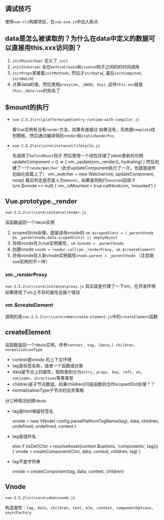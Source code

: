 ## 调试技巧

使用`vue-cli`构建项目，在`vue.esm.js`中加入断点

## data是怎么被读取的？为什么在data中定义的数据可以直接用this.xxx访问到？

1. `initMixin(Vue)` 定义了`_init`
2. `initState(vm)` 会在`beforeCreate`和`created`钩子之间的的时间调用
3. `initProps`紧接着`initMethods`, 然后才`initData`(, 最后`initComputed`, `initWatch`)
4. 计算data的值，然后使用`proxy(vm, `_data`, key)`, 这样`this.xxx`就是`this._data.xxx`的别名了

## $mount的执行

- `vue-2.5.2\src\platforms\web\entry-runtime-with-compiler.js`

    看Vue实例有没有`render`方法，如果有直接过
    如果没有，先依据`template`找到模板，然后通过编译得到`render`和`staticRenderFns`

- `vue-2.5.2\src\core\instance\lifecycle.js`

    先调用了`beforeMount`钩子
    然后使用一个闭包存储了vdom更新的句柄
    updateComponent = () => {
      vm._update(vm._render(), hydrating)
    }
    然后创建了一个`renderWatcher`（此步updateComponent执行了一次，也就是组件初始化挂载上了）
    vm._watcher = new Watcher(vm, updateComponent, noop)
    最后判定是否是人为`$mount`，如果是则执行`mounted`回调
    if (vm.$vnode == null) {
      vm._isMounted = true
      callHook(vm, 'mounted')
    }

## Vue.prototype._render

`vue-2.5.2\src\core\instance\render.js`

该函数返回一个`VNode`实例

2. scopedSlots处理，直接读母vnode的 `vm.$scopedSlots = (_parentVnode && _parentVnode.data.scopedSlots) || emptyObject`
3. 将母vonde存入vue实例属性，`vm.$vnode = _parentVnode`
4. 创建vnode `vnode = render.call(vm._renderProxy, vm.$createElement)`
5. 将母vonde存入新vnode实例属性`vnode.parent = _parentVnode` （注意跟vue实例的不一样）

### vm._renderProxy

`vue-2.5.2\src\core\instance\proxy.js`
其实就是代理了一下vm，在开发环境如果使用了vm上不存的属性会报个错误

### vm.$createElement

调用的是`vue-2.5.2\src\core\vdom\create-element.js`中的`createElement`函数

## createElement

该函数返回一个`VNode`实例，传参`context, tag, [data,] children, normalizationType`

- context是vnode 的上下文环境
- tag是标签名称，或者一个函数或对象
- data是节点上的属性，按照类别分为`attrs, props, key, refs, on, nativeOn, directives`等等类型
- children是子节点数组，如果children[0]是函数则当作scopedSlot处理？？
- normalizationType子节点的合并策略

分三种情况创建`VNode`

- tag是html保留标签名

    vnode = new VNode(
      config.parsePlatformTagName(tag), data, children,
      undefined, undefined, context
    )

- tag是组件名

    else if (isDef(Ctor = resolveAsset(context.$options, 'components', tag))) {
      vnode = createComponent(Ctor, data, context, children, tag)
    } 

- tag不是字符串

    vnode = createComponent(tag, data, context, children)

## Vnode

`vue-2.5.2\src\core\vdom\vnode.js`

构造属性：`tag, data, children, text, elm, context, componentOptions, asyncFactory`
